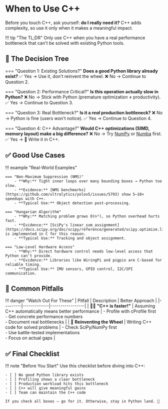 # When to Use C++

Before you touch C++, ask yourself: **do I really need it?** C++ adds complexity, so use it only when it makes a meaningful impact.

!!! tip "The TL;DR"
    Only use C++ when you have a real performance bottleneck that can't be solved with existing Python tools.

## 🧠 The Decision Tree

=== "Question 1: Existing Solutions?"
    **Does a good Python library already exist?**
    ✅ Yes → Use it, don't reinvent the wheel.
    ❌ No → Continue to Question 2.

=== "Question 2: Performance Critical?"
    **Is this operation actually slow in Python?**
    ❌ No → Stick with Python (premature optimization ≠ productivity).
    ✅ Yes → Continue to Question 3.

=== "Question 3: Real Bottleneck?"
    **Is it a *real* production bottleneck?**
    ❌ No → Python is fine (users won't notice).
    ✅ Yes → Continue to Question 4.

=== "Question 4: C++ Advantage?"
    **Would C++ optimizations (SIMD, memory layout) make a big difference?**
    ❌ No → Try [NumPy](https://numpy.org/) or [Numba](https://numba.pydata.org/) first.
    ✅ Yes → 🚀 Write it in C++.

## ✅ Good Use Cases

!!! example "Real-World Examples"

    === "Non-Maximum Suppression (NMS)"
        - **Why:** Tight inner loops over many bounding boxes → Python too slow.
        - **Evidence:** [NMS benchmarks](https://github.com/ultralytics/yolov5/issues/5793) show 5–10× speedups with C++.
        - **Typical Use:** Object detection post-processing.

    === "Hungarian Algorithm"
        - **Why:** Matching problem grows O(n³), so Python overhead hurts fast.
        - **Evidence:** [SciPy's linear_sum_assignment](https://docs.scipy.org/doc/scipy/reference/generated/scipy.optimize.linear_sum_assignment.html) is implemented in C for this reason.
        - **Typical Use:** Tracking and object assignment.

    === "Low-Level Hardware Access"
        - **Why:** Direct hardware control needs low-level access that Python can't provide.
        - **Evidence:** Libraries like WiringPi and pigpio are C-based for reliable timing.
        - **Typical Use:** IMU sensors, GPIO control, I2C/SPI communication.

## 🚩 Common Pitfalls

!!! danger "Watch Out For These"
    | Pitfall | Description | Better Approach |
    |---------|-------------|-----------------|
    | 🏃‍♂️ **"C++ is faster!"** | Assuming C++ automatically means better performance | - Profile with cProfile first<br>- Get concrete performance numbers<br>- Document real bottlenecks |
    | 🔧 **Reinventing the Wheel** | Writing C++ code for solved problems | - Check SciPy/NumPy first<br>- Use battle-tested implementations<br>- Focus on actual gaps |

## ✅ Final Checklist

!!! note "Before You Start"
    Use this checklist before diving into C++:

    - [ ] No good Python library exists
    - [ ] Profiling shows a clear bottleneck
    - [ ] Production workload hits this bottleneck
    - [ ] C++ will give meaningful gains
    - [ ] Team can maintain the C++ code

    If you check all boxes — go for it. Otherwise, stay in Python land. 🐍
